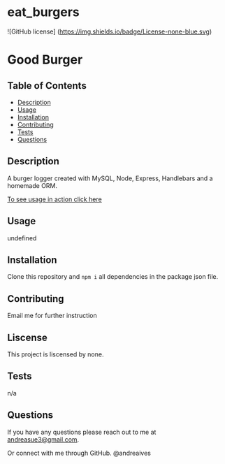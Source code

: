 # eat_burgers
![GitHub license] (https://img.shields.io/badge/License-none-blue.svg)
 # Good Burger

 
 ## Table of Contents
 * [Description](#description)
 * [Usage](#usage)
 * [Installation](#installation)
 * [Contributing](#contibuting)
 * [Tests](#tests)
 * [Questions](#questions)
 
 ## Description
 A burger logger created with MySQL, Node, Express, Handlebars and a homemade ORM.

  [To see usage in action click here](https://drive.google.com/file/d/1a8saFYpEMxa9xNTnSJzA3iChvHNnW_BT/view)
 ## Usage 
 undefined
 ## Installation
 Clone this repository and `npm i` all dependencies in the package json file.
 ## Contributing
 Email me for further instruction
 ## Liscense
 This project is liscensed by none.
 ## Tests
 n/a

 ## Questions
 If you have any questions please reach out to me at andreasue3@gmail.com.

 Or connect with me through GitHub.
 @andreaives
